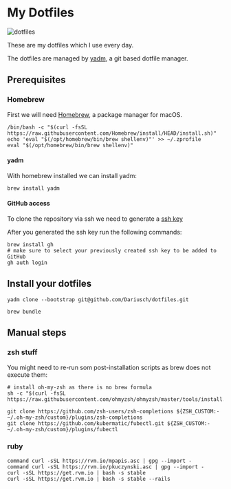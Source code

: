 # My Dotfiles

![dotfiles](https://dotfiles.github.io/images/dotfiles-logo.png)

These are my dotfiles which I use every day.

The dotfiles are managed by [yadm](https://github.com/TheLocehiliosan/yadm), a git based dotfile manager.

## Prerequisites

### Homebrew

First we will need [Homebrew](https://brew.sh/), a package manager for macOS.

```shell
/bin/bash -c "$(curl -fsSL https://raw.githubusercontent.com/Homebrew/install/HEAD/install.sh)"
echo 'eval "$(/opt/homebrew/bin/brew shellenv)"' >> ~/.zprofile
eval "$(/opt/homebrew/bin/brew shellenv)"
```

#### yadm

With homebrew installed we can install yadm:

```shell
brew install yadm
```

#### GitHub access

To clone the repository via ssh we need to generate a [ssh key](https://docs.github.com/en/authentication/connecting-to-github-with-ssh/generating-a-new-ssh-key-and-adding-it-to-the-ssh-agent)

After you generated the ssh key run the following commands:

```shell
brew install gh
# make sure to select your previously created ssh key to be added to GitHub
gh auth login
```

## Install your dotfiles

```shell
yadm clone --bootstrap git@github.com/Dariusch/dotfiles.git

brew bundle
```

## Manual steps

### zsh stuff

You might need to re-run som post-installation scripts as brew does not execute them:

```shell
# install oh-my-zsh as there is no brew formula
sh -c "$(curl -fsSL https://raw.githubusercontent.com/ohmyzsh/ohmyzsh/master/tools/install.sh)"

git clone https://github.com/zsh-users/zsh-completions ${ZSH_CUSTOM:-~/.oh-my-zsh/custom}/plugins/zsh-completions
git clone https://github.com/kubermatic/fubectl.git ${ZSH_CUSTOM:-~/.oh-my-zsh/custom}/plugins/fubectl
```

### ruby

```shell
command curl -sSL https://rvm.io/mpapis.asc | gpg --import -
command curl -sSL https://rvm.io/pkuczynski.asc | gpg --import -
curl -sSL https://get.rvm.io | bash -s stable
curl -sSL https://get.rvm.io | bash -s stable --rails
```
